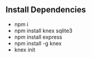 ## Install Dependencies
- npm i
- npm install knex sqlite3
- npm install express
- npm install -g knex
- knex init